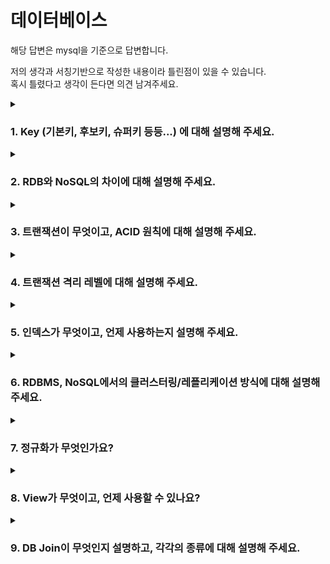 # 데이터베이스
해당 답변은 mysql을 기준으로 답변합니다.   

저의 생각과 서칭기반으로 작성한 내용이라 틀린점이 있을 수 있습니다.  
혹시 틀렸다고 생각이 든다면 의견 남겨주세요.
<details>
  <summary><h3>1. Key (기본키, 후보키, 슈퍼키 등등...) 에 대해 설명해 주세요.</h3></summary>
슈퍼키는 각 행을 유일하게 식별할 수 있는 하나 또는 그 이상의 속성들의 집합입니다. 키의 조합이 유니크 여도 가능함

후보키는 각 행을 유일하게 식별할 수 있는 최소한의 속성들의 집합 입니다. - 유니크

기본키는 후보키들 중 하나를 선택한 키로 최소성과 유일성을 만족해야합니다. - not null, unique

대체키는 기본키로 지정받지못한 나머지 후보키들입니다. 

- 기본키는 수정이 가능한가요?
  - 연관관계가 없는 기본키는 수정이 가능하다.
  - 연관관계에 있더라도 cascade 설정시 수정 가능하다.
  - Alter를 이용해 기본키를 삭제하고 다시 생성한다.
    - 생성 : `Alter table 테이블명 add (constraint 제약조건이름) primary key(컬럼명, 컬럼명)`
    - 삭제 : `Alter table 테이블명 drop (constraint 제약조건이름) primary key`
  - 기본키가 auto_increment일 경우 auto_increment를 해제후 삭제한다.
- 사실 MySQL의 경우, 기본키를 설정하지 않아도 테이블이 만들어집니다. 어떻게 이게 가능한 걸까요?
  - 먼저 답으로는 기본적으로 사용자가 설정하지 않아도 `auto_increment` 속성의 Generated Invisibed PK가 생성됩니다.
  - 그렇기에 그냥 명시적으로 생성하고 해당 컬럼을 활용하는것이 좋습니다.
  - PK가 없는 테이블에서 대량의 변경작업이 발생한다면, secondary장비에서 복제 지연이 발생하는 경우를 간헐적으로 경험할 수 있다고합니다.
    - [리플리케이션 문제(feat.복제지연, semi-sync)](https://iiaii.tistory.com/entry/%EB%A6%AC%ED%94%8C%EB%A6%AC%EC%BC%80%EC%9D%B4%EC%85%98%EC%9D%98-%EB%AC%B8%EC%A0%9C%EC%99%80-%ED%95%B4%EA%B2%B0%EB%B0%A9%EB%B2%95-%EB%B3%B5%EC%A0%9C%EC%A7%80%EC%97%B0-semi-sync)
  - 기본키가 있는 경우 테이블 탐색에 용이합니다.
  - 기본키를 이용하여 중복데이터 제거 나 검색시 특정 인덱스만 찾아보는 등의 방식이 가능하기 때문입니다.
  - 하지만 기본키가 없다고 테이블이 아닌것은 아니나 관계형 데이터베이스가 지향하는점과 어긋나는 경향이 있습니다.
  - [기본키에 대한 탐구](https://blog.naver.com/PostView.naver?blogId=k65fac&logNo=222399911833&parentCategoryNo=&categoryNo=68&viewDate=&isShowPopularPosts=true&from=search)
  - [리플리케이션](https://iiaii.tistory.com/entry/%EB%A6%AC%ED%94%8C%EB%A6%AC%EC%BC%80%EC%9D%B4%EC%85%98Replication)

- 외래키 값은 NULL이 들어올 수 있나요?
  - 네 가능합니다.
  - 하지만 대부분의 외래키는 다른 테이블의 PK 또는 UK입니다.
  - 그렇기에 특별한 경우가 아니라면 참조 무결성을 지켜주는것이 좋습니다.
  - 하지만 모든사원은 부서를 가지고 있지만 신입사원은 부서가 정해지지 않았을 수도 있으니 NULL일 수도 있겠죠?

- 어떤 칼럼의 정의에 UNIQUE 키워드가 붙는다고 가정해 봅시다. 이 칼럼을 활용한 쿼리의 성능은 그렇지 않은 것과 비교해서 어떻게 다를까요?
  - 해당 문제가 pk같은 인덱스 활용을 묻는것인지 pk가 아닌 unique 칼럼을 묻는것인지 모르겠다.
    - 일단 대충 정리하도록 하겠음
  - row-based 환경에서 pk가 없는 테이블의 replication할때 활용 가능하다.
  - UNIQUE 칼럼은 secondary index로 활용이 가능합니다.
  - 테이블당 여러개를 가질 수 있다.
  - 테이블은 clustered index를 기준으로 정렬되어있기에 secondary index 기준으로는 정렬되어 있지않다.
  - 하지만 secondary index가 꼭 unique 칼럼을 이용하는것은 아니다.
</details>

<details>
  <summary><h3>2. RDB와 NoSQL의 차이에 대해 설명해 주세요.</h3></summary>
  
- RDB의 강점과, 약점이 무엇인가요?
  - 강점
    - ACID, Transaction을 지원한다.
    - 명확한 데이터 구조 보장
    - UPDATE가 잦은 시스템에 용이
  - 약점
    - ACID, Transaction을 지키며 수평적 확장하는 것이 쉽지않다.(join 연산의 복잡성, 샤딩의 어려움)
    - 스키마 변경의 어려움
    - 복잡한 쿼리 연산에서의 성능 저하 우려
    - 비정형 데이터 처리의 한계
      
- NoSQL의 강점과, 약점이 무엇인가요?
  - 강점
    - 유연하고 자유로운 데이터 구조
    - 새로운 필드 추가의 자유로움
    - 많은 데이터양 처리에 용이
    - 수평적 확장 용이
  - 약점
    - ACID, Transaction을 지원하지 않는다.
    - 데이터 중복 발생 가능
    - 많은 중복 데이터로 인해 데이터 변경시 모든 컬렉션에서 수정해야함
    - 데이터 일관성 저하 및 용량 증가
    - 명확한 데이터 구조 보장 X

- RDB의 어떠한 특징 때문에 NoSQL에 비해 부하가 많이 걸릴 "수" 있을까요? (주의: 무조건 NoSQL이 RDB 보다 빠르다라고 생각하면 큰일 납니다!)
  - RDB의 경우 데이터의 무결성이 특징이라고 생각합니다.
  - 그렇기에 데이터의 여러 무결성들을 지키려면 Transaction과 lock 같은 기능이 잘 활용 되어야 하는데
  - 그러한 기능들이 같은양의 트래픽일 때 NoSQL보다 부하가 더 걸릴 요소로 작용한다고 생각합니다.
  - 많은 트래픽이 요구되는 상황에서 RDB의 경우 분산 DB설계가 쉽지 않습니다.
    - master/slave 구조 에서의 데이터 동기화 문제
    - 데이터 샤딩시 HotSpot-key 문제
    - 안정 해시 전략 구조
- NoSQL을 활용한 경험이 있나요? 있다면, 왜 RDB를 선택하지 않고 해당 DB를 선택했는지 설명해 주세요.
  - ~~활용한 경험 없음 ㅇㅁㅇ~~
  - 비 관계형 데이터베이스가 바람직한 경우
    - 아주 낮은 응답 지연시간이 요구됨
    - 다루는 데이터가 비정형데이터
    - 데이터를 직렬화 하거나 역직렬화 할 수 있기만 하면됨
    - 아주 많은 양의 데이터를 저장해야함
      
</details>

<details>
  <summary><h3>3. 트랜잭션이 무엇이고, ACID 원칙에 대해 설명해 주세요.</h3></summary>
트랜잭션이란 DB를 탐색,변경을 수행하는 작업 단위입니다.

DB는 트랜잭션을 관리하여 무결성의 원칙을 관리합니다. <- 애매한 발언

- ACID 원칙을 DBMS는 어떻게 보장하나요?
  - 원자성(Atomicity)
    - 현재 수행하고 있는 트랜잭션의 변경 내역을 유지하며, 이전 commit된 상태를 임시 영역에 저장한다.
    - 수행중 트랜잭션 오류 발생시 임시 영역에 저장한 상태로 rollback한다.
    - UNDO 로그를 활용하여 rollback을 진행한다.
  - 일관성(Consistency)
    - 일관성은 트랜잭션 수행 전,후 데이터 모델의 모든 제약 조건을 만족하는것을 통해 보장한다.
    - 테이블의 일관성을 깨는 데이터를 받아선 안된다는 느낌입니다.
    - 지속성과 차이점을 명확하게 알면 좋을것 같습니다.
    - 테이블 간의 참조키를 변경시 두 테이블 모두 데이터를 변경함으로써 일관성을 보장합니다.
  - 고립성(Isolation)
    - 병행 처리(concurrent processing)
      1. CPU의 멀티프로세싱과 마찬가지로 트랜잭션에 정해진 시간을 할당하는 방식으로 진행합니다.
      2. 시간이 끝나면 다른 트랜잭션을 실행하는 방식으로 트랜잭션들을 조금씩 처리합니다.
      3. 트랜잭션의 간섭이 일어날 경우 Dirty Read, Non-repeatable Read, Phantom Read등 여러 문제가 발생합니다.
    - 고립성 보장
      1. 병행 처리를 위해선 고립성 보장이 중요합니다.
      2. 세마포어와 비슷한 개념으로 lock % excute unlock을 통해 고립성을 보장합니다.
      3. 하지만 lock, unlock의 부작용으로 데드락상태에 빠질 수 있습니다.
    - 2PL 프로토콜(2 Phase Locking)
      1. 데드락 방지를 위한 프로토콜입니다.
      2. 2가지의 locking 단계가 존재합니다.
      3. 상승 단계(grwoing pahse)는 read_lock, write_lock을 의미합니다.
      4. 하강 단계(shrinking phase)는 unlock을 의미합니다.
      5. 두 단계가 번갈아 수행되지 않고 lock이 다 수행된후 unlock을 수행해야한다는 프로토콜입니다.
    - 참고로 locking에도 두 가지의 방법이 있습니다.
    - 보수적 locking(conservative locking)
      1. 트랜잭션이 시작되면 모든 lock을 얻는 방식
      2. 데드락이 발생하지 않지만 병행성이 좋지 못함
    - 엄격한 locking(strict locking)
      1. 트랜잭션이 commit을 만날 때까지 lock을 가지고 commit을 만나면 unlock하는 방식
      2. 데드락이 발생하지만 병행성이 좋음
      3. 일반적으로 병행성이 좋은 strict 방식을 사용합니다.
  - 지속성(Durability)
    - 수행을 성공적으로 완료한 트랜잭션은 변경한 데이터를 영구 저장해야한다.
    - Durability는 내구성이라는 뜻도 가지고 있습니다.
    - 성공적으로 수행된 트랜잭션의 경우 장애가 발생하여도 데이터 자체에는 영향없이 보존되어야 한다는 뜻입니다.
    - DB 장애 발생시 회복절차를 수행하여 발생 이전의 DB로 만든다.
    - 일정 주기로 원본 내용을 덤프에 저장해두거나, 로그파일을 이용해 이전 상태로 되돌립니다.
    - 트랜잭션 종료 후 발생한 장애에는 종료를 확정하기 위해 REDO로그를 이용합니다.
    - 트랜잭션중 발생한 장애는 트랜잭션을 취소하기 위해 UNDO 로그를 이용합니다.
- 트랜잭션을 사용해 본 경험이 있나요? 어떤 경우에 사용할 수 있나요?
  - 답변이 어렵당.
- 읽기에는 트랜잭션을 걸지 않아도 될까요?
  - 트랜잭션 진행중 발생한 장애에 대비한 로그가 남지 않아도 됩니다.
  - JPA의 경우에는 더티체크를 위한 스냅샷을 저장하지 않아도 됩니다. (다른 ORM 몰라)
  - Transaction ID 설정에 대한 오버헤드를 해결해줍니다.
  - 그리고 Master/slave 환경에서 분산에도 용이할것입니다.
</details>

<details>
  <summary><h3>4. 트랜잭션 격리 레벨에 대해 설명해 주세요.</h3></summary>

- 모든 DBMS가 4개의 레벨을 모두 구현하고 있나요? 그렇지 않다면 그 이유는 무엇일까요?
  - PostgreSQL은 READ UNCOMMITED를 지원하지 않습니다.
  - ANSI 문법 호환성 때문에 문법을 허용하지만 내부적으로는 readcommiteed 격리수준으로 작동합니다.
  - 표준 규약에서는 각 수준에서 발생하면 안되는 경우는 언급하지만 그보다 엄격한 방식은 허용한다.
  - PostgreSQL은 다중 버전 동시성 제어를 구현하는 경우 Read Uncommitted 수준을 지원할 수 없기에 지원하지 않는다고 합니다.
  - mySQL은 4가지를 다 구성하고 있습니다.
  - 하지만 Mysql의 InnoDB의 경우 갭 락과 넥스트 키 락으로 인해 이미 REPEATABLE READ수준 에서도 PHANTOM READ가 발생하지 않는다.
    
- 만약 MySQL을 사용하고 있다면, (InnoDB 기준) Undo 영역과 Redo 영역에 대해 설명해 주세요.
  - 영역을 로그와 같은 말이라고 생각하고 답변 하겠습니다.
  - undo 로그는 변경 내역이 저장되고 Redo로그는 변경 이후의 내역이 저장됩니다.
  - 트랜잭션 종료 후 발생한 장애에는 종료를 확정하기 위해 REDO로그를 이용합니다.
  - 트랜잭션중 발생한 장애는 트랜잭션을 취소하기 위해 UNDO 로그를 이용합니다.
- 그런데, 스토리지 엔진이 정확히 무엇을 하는 건가요?
  - 실제 데이터를 디스크 스토리지에 저장하거나 디스크 스토리지로부터 데이터를 읽어오는 부분을 전담합니다.
  - 스토리지 엔진은 데이터 테이블을 어떤 방식으로 구성할것인지 세팅이 되어있습니다.
  - MyISAM 테이블은 디스크 쓰기 작업까지 포그라운드 스레드가 처리함(지연 쓰기가 있지만 일반적인 방식은 아님)
  - InnoDB 데이터 버퍼나 캐시까지만 포그라운드 스레드가 처리하고 나머지 버퍼로 부터 디스크까지 기록하는 작업은 백스레드가 처리한다.
  - 여러가지 차이가 있다.
</details>

<details>
  <summary><h3>5. 인덱스가 무엇이고, 언제 사용하는지 설명해 주세요.</h3></summary>
  
현재 index 부분을 읽기 전이라 읽고 난 후 좀더 깊이있게 정리해보겠습니다.

- 일반적으로 인덱스는 수정이 잦은 테이블에선 사용하지 않기를 권합니다. 왜 그럴까요?
  - 인덱스는 CUD 방식보단 Read 방식을 활용할때 그 장점이 발휘합니다.
  - 탐색에는 용이하지만, 데이터의 수정이나 삽입이 발생하면 그것에 맞추어 index 또한 변경이 일어나야 합니다.
  - 그렇기에 수정이 잦은 테이블에선 index의 효율이 떨어집니다.
  
- 앞 꼬리질문에 대해, 그렇다면 인덱스에서 사용하지 않겠다고 선택한 값은 위 정책을 그대로 따라가나요?
  - 위 정책을 따라가냐는게 무슨말인지 모르겠음
    
- ORDER BY/GROUP BY 연산의 동작 과정을 인덱스의 존재여부와 연관지어서 설명해 주세요.

- 기본키는 인덱스라고 할 수 있을까요? 그렇지 않다면, 인덱스와 기본키는 어떤 차이가 있나요?

- 그렇다면 외래키는요?

- 인덱스가 데이터의 물리적 저장에도 영향을 미치나요? 그렇지 않다면, 데이터는 어떤 순서로 물리적으로 저장되나요?

- 우리가 아는 RDB가 아닌 NoSQL (ex. Redis, MongoDB 등)는 인덱스를 갖고 있나요? 만약 있다면, RDB의 인덱스와는 어떤 차이가 있을까요?

- (A, B) 와 같은 방식으로 인덱스를 설정한 테이블에서, A 조건 없이 B 조건만 사용하여 쿼리를 요청했습니다. 해당 쿼리는 인덱스를 탈까요?
- 
</details>

<details>
  <summary><h3>6. RDBMS, NoSQL에서의 클러스터링/레플리케이션 방식에 대해 설명해 주세요.</h3></summary>
  
~~Nosql 생략 빠밤~~
  
- 이러한 분산 환경에선, 트랜잭션을 어떻게 관리할 수 있을까요?
  - slave 환경에서는 데이터의 읽기만 수정과 삽입은 master 노드에서만 진행하도록 트랜잭션을 관리 할 수 있겠습니다.
    
- 마스터, 슬레이브 데이터 동기화 전 까지의 데이터 정합성을 지키는 방법은 무엇이 있을까요?
  - 복제 방식에는 비동기 복제, 반동기 복제 방식이 존재합니다.
  - 비동기 복제는 트랜잭션의 commit이 복제 DB에 바로 반영되지는 않습니다.
  - 반동기 복제는 master에서 slave의 ACK를 받고 Transaction을 진행한다.
  - 정합성을 보장해주지만 오히려 원래의 의도를 벗어나 slave가 master에 영향을 미친다.
  - 본인 서비스에 맞도록 잘 정해서 서비스 하는게 좋을 것같습니다.
- 다중 트랜잭션 상황에서의 Deadlock 상황과, 이를 해결하기 위한 방법에 대해 설명해 주세요.
  - 2PL 프로토콜(2 Phase Locking)
    - 데드락 방지를 위한 프로토콜입니다.
    - 2가지의 locking 단계가 존재합니다.
    - 상승 단계(grwoing pahse)는 read_lock, write_lock을 의미합니다.
    - 하강 단계(shrinking phase)는 unlock을 의미합니다.
    - 두 단계가 번갈아 수행되지 않고 lock이 다 수행된후 unlock을 수행해야한다는 프로토콜입니다.
- 샤딩 방식은 무엇인가요? 만약 본인이 DB를 분산해서 관리해야 한다면, 레플리케이션 방식과 샤딩 방식 중 어떤 것을 사용할 것 같나요?
  - DB 샤딩은 여러 DB에 같은 데이터를 가지고 있는것이 아닌 각기 다 다른 데이터를 가지도록 DB를 분산하는 방식입니다.
  - 두 방식의 장점과 단점이 다르다고 생각합니다. 그렇기에 상황에 맞게 활용하는게 중요하다고 생각합니다.
  - 샤딩 방식
    - 동일한 스키마의 DB를 유지하기에 수평적 확장에 용이할것입니다.
    - 하지만 프로그램 복잡도 상승 및 서버간 연결 비용 증가
  - 레플리케이션
    - DB는 대부분의 경우 read 작업이 많기에 replication만으로도 충분히 성능을 높힐 수 있음.
    - 비동기 동기화로 진행시 지연시간이 거의 없다. (?)
    - 장애 대응에 용이하다.
    - 하지만 각각 다른 서버에서 운영하기에 동기화 과정에서 정합성이 깨질 수 있다.
</details>

<details>
  <summary><h3>7. 정규화가 무엇인가요?</h3></summary>
  
정규화(Normalization)의 기본 목표는 테이블 간에 중복된 데이타를 허용하지 않는다는 것입니다.
  
중복된 데이터를 허용하지 않음으로써 무결성(Integrity)를 유지할 수 있으며,   
DB의 저장 용량 역시 줄일 수 있습니다.
  
- 정규화를 하지 않을 경우, 발생할 수 있는 이상현상에 대해 설명해 주세요.
  - 삭제 이상(deletion anomly)
    - 튜플 삭제 시 같이 저장된 다른 정보까지 연쇄적으로 삭제되는 현상
  - 삽입 이상(insertion anomly)
    - 튜플 삽입 시 특정 속성에 해당하는 값이 없어 NULL값을 입력해야 하는 현상
  - 수정 이상(update anomly)
    - 튜플 수정 시 중복된 데이터의 일부만 수정되어 데이터의 불일치 문제가 일어나는 현상
  - 정규화를 진행하면 이상 현상들을 제거할 수 있습니다.
  - 하지만 릴레이션이 너무 많아지면 join 연산의 부담이 증가하게 됩니다.
- 각 정규화에 대해, 그 정규화가 진행되기 전/후의 테이블의 변화에 대해 설명해 주세요.
  - 제 1 정규형(1NF)
    - 모든 칼럼은 하나의 값을 가지도록 합니다.
    - 속성의 원자성을 확보하고 원자값이 아닌 도메인은 분리합니다.
  - 제 2 정규형(2NF)
    - 기본키가 2개 이상의 속성으로 이루어진 경우, 부분 함수 종속성을 제거합니다.
    - 복합 관계 기본키 하나에만 종속적인 칼럼을 다른 테이블로 분리한다는 뜻입니다.
    - ![image](https://github.com/Songdoeon/CS-Interview/assets/96420547/c2153894-460b-40bb-8721-9600c26a36b4)
    - ![image](https://github.com/Songdoeon/CS-Interview/assets/96420547/97f0cef0-43ab-4574-8ba4-3b37280d26da)
    - [사진 출처](https://velog.io/@eunsiver/%EC%A0%95%EA%B7%9C%ED%99%94)
  - 제 3 정규형(3NF)
    - 기본키를 제외한 컬럼간의 종속성을 제거한다(이행 함수 종속성을 제거)
    - ![image](https://github.com/Songdoeon/CS-Interview/assets/96420547/6478e80d-a52e-40cc-b4ca-ecb3f9d2f2c4)
    - ![image](https://github.com/Songdoeon/CS-Interview/assets/96420547/e9f141e9-d661-443e-9f40-a9d156f4fa11)
  - BCNF
    - 기본키를 제외하고 후보키가 있는 경우 후보키가 기본키를 종속시키면 분해한다.
    - ![image](https://github.com/Songdoeon/CS-Interview/assets/96420547/b7873a45-5b20-4850-a9b1-90a251cb5ad3)
    - ![image](https://github.com/Songdoeon/CS-Interview/assets/96420547/1935d2b0-545e-4cff-b689-0195603c2732)

- 정규화가 무조건 좋은가요? 그렇지 않다면, 어떤 상황에서 역정규화를 하는게 좋은지 설명해 주세요.
  - 조인 연산이 너무 많이 일어나는 경우에 역정규화 하는 것을 추천합니다.
  - 하지만 조회 속도는 올라가겠지만 데이터 모델의 중복성이 높아질 수 있고 유연성은 낮아 질 수 있습니다.
  - 그렇기에 뷰 테이블 또는 쿼리 튜닝이나 파티셔닝 등도 고려해보는것이 좋겠습니다.
</details>

<details>
  <summary><h3>8. View가 무엇이고, 언제 사용할 수 있나요?</h3></summary>
  
- View란
  - 쿼리문의 값을 저장해놓은 일종의 가상 테이블입니다.
  - 데이터가 아닌 SQL을 저장해놓았기에 데이터를 보여주기만 하는 테이블입니다.
  - 복잡한 쿼리문을 저장해 유지보수를 용이하게 하고 쿼리 및 테이블의 공개 범위를 설정해 보안에도 용이합니다.
  - 하지만 쿼리문을 단순 저장해놓은것이기에 성능상의 차이는 존재하지 않습니다.
- 그렇다면, View의 값을 수정해도 실제 테이블에는 반영되지 않나요?
  - 반영 됩니다.
  - View 테이블을 수정할 수 있는 조건이 있지만 수정한다면 원본데이터에도 영향이 갑니다.
  - 그리고 View는 단순히 옵티마이저에서 저장한 쿼리를 날려주는것이기 때문에 업데이트된 테이블의 내용을 가져올 수 있습니다.
  - 뷰를 업데이트 하기위해선 기본적으로 행과 행들이 1:1 관계가 되어야 합니다.
  - 그 외 수정 불가능한 view 테이블을 만드는 조건은 다음과 같은 것들이 있습니다.
    - 집계 함수(SUM, MIN, MAX, COUNT 등등)
    - `DISTINCT`, `GROUP BY`, `HAVING`, `UNION`, `UNION ALL`
    - 서브쿼리의 경우 선택 목록의 의존적이지 않은 서브 쿼리는 삽입은 불가능하지만 업데이트나, 삭제는 문제가 없습니다.
    - 선택 목록의 의존적인 서브 쿼리의 경우 데이터 변경 문이 허용되지 않습니다.
    - 조인연산
    - 업데이트가 안되는 view 테이블을 참조하는 from 문
    - FROM절의 테이블을 참조하는 서브쿼리의 WHERE절
    - 기본 테이블의 모든 열에 대한 여러 참조
    - 여러개의 테이블에서 참조하는 열의 경우 삽입은 안되지만, 업데이트나 삭제는 가능합니다.
      - Multiple references to any column of a base table (fails for INSERT, okay for UPDATE, DELETE)
      - 원문인데 맞게 이해한건지 모르겠음 ㅇㅁㅇ
</details>

<details>
  <summary><h3>9. DB Join이 무엇인지 설명하고, 각각의 종류에 대해 설명해 주세요.</h3></summary>
  
- DB Join
  - ![image](https://github.com/Songdoeon/CS-Interview/assets/96420547/267f661f-b17d-44b3-8e94-6e4feaaf2ab5)

  - `Inner Join` -> 교집합
  - `Left/RIGHT Join` -> 부분집합
  - `OUTER Join` -> 합집합
    - MySQL의 경우 `OUTER Join`을 지원하지 않기 때문에 `Left Join`과 `Right Join`을 `UNION` 한다.
      
- 사실, JOIN은 상당한 시간이 걸릴 수 있기에 내부적으로 다양한 구현 방식을 사용하고 있습니다. 그 예시에 대해 설명해 주세요.
  - 중첩 루프(nested loop)
    - 모든 join 연산에 적용 가능하다.
    - 테이블 A의 모든 행과 테이블 B의 모든 행을 비교해 값을 리턴한다.
    - Driving Table(먼저 액세스 되는 테이블)과 Driven Table 은 옵티마이저가 결정한다.
    - 학생 이름으로 학교 정보를 알고싶다면 학생 테이블이 `Driving Table`이 된다.
    - 특정 학교의 학생들의 정보가 보고싶다면 학교 테이블이 `Driving Table`이 된다.
    - 일일히 비교하기에 성능이 떨어진다.
  - 색인된 중첩 루프(indexed nested loop)
    - 동등 조인, 자연 조인, 내부 테이블의 조인 속성에 대해 인덱스가 있는 경우 사용 가능하다.
    - 조인 연산을 위해 인덱스를 입시로 생성해 사용할 수 있다.
    - 내부, 외부 테이블 모두 인덱스가 있으면, 튜플 수가 적은 것을 외부 테이블로 한다.
  - 정렬 합병(sort-merge)조인
    - 동등 조인, 자연 조인에서만 가능 하다.
    - 각자 정렬한 후 차례로 스캔하며 병합한다.
  - 해시 조인
    - 동등 조인, 자연 조인에서만 가능 하다.
    - 비용이 많이 발생하지만, 대량의 데이터 조인시 sort-merge 나 nested loop보다 성능이 좋다.
- 그렇다면 입력한 쿼리에서 어떤 구현 방식을 사용하는지는 어떻게 알 수 있나요?

- 앞 질문들을 통해 인덱스의 중요성을 알 수 있었는데, 그렇다면 JOIN의 성능도 인덱스의 유무의 영향을 받나요?

- 3중 조인 부터는 동작 방식이 약간 바뀝니다. 어떻게 동작하는지, 그리고 그 방식이 성능에 어떠한 영향을 주는지 설명해 주세요.
</details>
